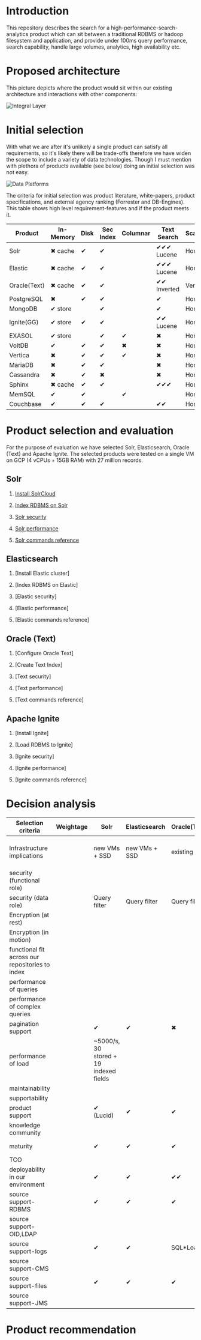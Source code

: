 # Introduction

This repository describes the search for a high-performance-search-analytics product which can sit between a traditional RDBMS or hadoop filesystem and application, and provide under 100ms query performance, search capability, handle large volumes, analytics, high availability etc.

# Proposed architecture
This picture depicts where the product would sit within our existing architecture and interactions with other components:

![Integral Layer](images/integral.png)

# Initial selection
With what we are after it's unlikely a single product can satisfy all requirements, so it's likely there will be trade-offs therefore we have widen the scope to include a variety of data technologies. Though I must mention with plethora of products available (see below) doing an initial selection was not easy.

![Data Platforms](images/DataPlatforms.png)


The criteria for initial selection was product literature, white-papers, product specifications, and external agency ranking (Forrester and DB-Engines). This table shows high level requirement-features and if the product meets it.


|Product|In-Memory|Disk |Sec Index |Columnar|Text Search|Scales|HA|XDCR| Lang.|Release|
|-------|---------|-----|----------|--------|-----------|------|--|----|------|-------|
|Solr   | ✖ cache | ✔  | ✔       |        | ✔✔✔ Lucene| Hor |✔  |✔  | Java | 2004 |    
|Elastic| ✖ cache| ✔   | ✔       |        | ✔✔✔ Lucene| Hor |✔  | ✔ | Java | 2004 |  
|Oracle(Text)| ✖ cache| ✔ | ✔    |        | ✔✔ Inverted| Ver| ✖ |✔  | C    | 1997 |  
|PostgreSQL| ✖    | ✔ | ✔        |        | ✔         | Hor  | ✔ | ✔ | C   | 1996 |  
|MongoDB  | ✔ store|   | ✔        |        | ✔        | Hor  | ✔ |  ✔| C++  |2009  |
|Ignite(GG)| ✔ store | ✔ | ✔     |        | ✔✔ Lucene| Hor  | ✔ |✔  |Java  | 2007 | 
|EXASOL| ✔ store |       | ✔      |  ✔    | ✖        | Hor  | ✔ | ✔ |      |2000  |  
|VoltDB| ✔       | ✔    | ✔      |  ✖     | ✖        | Hor  | ✔ | ✔ |Java  | 2010 |  
|Vertica|✖       | ✔    | ✔      |  ✔     | ✖        | Hor  | ✔ |✔  |      | 2005 |  
|MariaDB|✖       | ✔    | ✔      |        | ✖        | Hor  |✔  |✔  | C    | 2009 |  
|Cassandra|✖     | ✔    | ✖      |        | ✖        | Hor  |✔  | ✔ | Java | 2008 |  
|Sphinx| ✖ cache | ✔    | ✔      |        | ✔✔✔     | Hor  | ✔ | ✔ | C++  |2001  |  
|MemSQL|✔        | ✔    |        |  ✔     |           | Hor  | ✔ | ✔ | C++  | 2013 |
|Couchbase|✔     | ✔    | ✔      |        | ✔✔       | Hor  | ✔ | ✔ | C++  | 2010 |

# Product selection and evaluation
For the purpose of evaluation we have selected Solr, Elasticsearch, Oracle (Text) and Apache Ignite. The selected products were tested on a single VM on GCP (4 vCPUs + 15GB RAM) with 27 million records. 

## Solr
  1. [Install SolrCloud](solr/install-solr-cloud/README.md)
 
  2. [Index RDBMS on Solr](index-oracle-db/README.md)
 
  3. [Solr security](solr/security/README.md)
 
  4. [Solr performance](solr/performance/README.md)
  
  5. [Solr commands reference](solr/commands/README.md)
 
## Elasticsearch
  1. [Install Elastic cluster]  <!--(elastic/install-cluster/README.md)-->
 
  2. [Index RDBMS on Elastic]  <!--(elastic/index-oracle-db/README.md)-->
 
  3. [Elastic security]  <!--(elastic/security/README.md)-->
 
  4. [Elastic performance]  <!--(elastic/performance/README.md)-->
  
  5. [Elastic commands reference]  <!--(elastic/commands/README.md)-->

## Oracle (Text)
  1. [Configure Oracle Text]  <!--(oracle-text/configure-text/README.md)-->
 
  2. [Create Text Index]  <!--(oracle-text/index-oracle-db/README.md)-->
 
  3. [Text security]  <!--(oracle-text/security/README.md)-->
 
  4. [Text performance]  <!--(oracle-text/performance/README.md)-->
  
  5. [Text commands reference]  <!--(oracle-text/commands/README.md)-->

## Apache Ignite
  1. [Install Ignite]  <!--(ignite/install-ignite/README.md)-->
 
  2. [Load RDBMS to Ignite]  <!--(ignite/index-oracle-db/README.md)-->
 
  3. [Ignite security]  <!--(ignite/security/README.md)-->
 
  4. [Ignite performance]  <!--(ignite/performance/README.md)-->
  
  5. [Ignite commands reference]  <!--(ignite/commands/README.md)-->

# Decision analysis 


|Selection criteria|Weightage|Solr|Elasticsearch|Oracle(Text)|Ignite|
|------------------|---------|----|-------------|------------|------|
|Infrastructure implications||new VMs + SSD|new VMs + SSD |existing DB |new VMs + SSD |
|security (functional role) || | | | |
|security (data role)|| Query filter | Query filter| Query filter | Query filter |
|Encryption (at rest) || | | | |
|Encryption (in motion) || | | | |
|functional fit across our repositories to index|| | | | |
|performance of queries ||| | | |
|performance of complex queries|| | | | |
|pagination support||✔|✔ |✖ |✖ |
|performance of load||~5000/s, 30 stored + 19 indexed fields| | | |
|maintainability || | | | |
|supportability|| | | | |
|product support|| ✔ (Lucid) | ✔ | ✔ | ✔ (GG)|
|knowledge community|| | | | |
|maturity || ✔ | ✔ | ✔ | ✔ (GG)|
|TCO|| | |  | |
|deployability in our environment|| ✔ | ✔ | ✔✔ | ✔ |
|source support-RDBMS|| ✔ | ✔ | ✔ | ✔ |
|source support-OID,LDAP|| | | | |
|source support-logs|| ✔ | ✔ |SQL\*Loader | |
|source support-CMS|| | | | |
|source support-files|| ✔ | ✔ | ✔ | ✔ |
|source support-JMS|| | | | |

# Product recommendation
